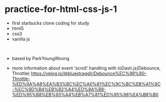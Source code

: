 # practice-for-html-css-js-1

- first starbucks clone coding for study
- html5
- css3
- vanilla js 

<br>

+ based by ParkYoungWoong

+ more information about event 'scroll' handling with loDash.js(Debounce, Throttle)
  <https://velog.io/@bluestragglr/Debounce%EC%99%80-Throttle-%ED%9A%A8%EA%B3%BC%EC%A0%81%EC%9C%BC%EB%A1%9C-%EC%9D%B4%EB%B2%A4%ED%8A%B8-%ED%95%B8%EB%93%A4%EB%A7%81%ED%95%98%EA%B8%B0>